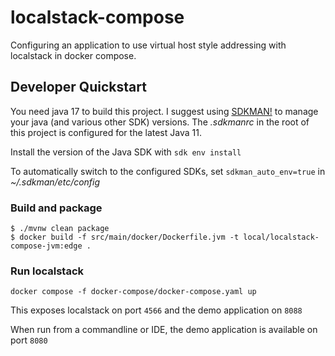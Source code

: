 # localstack-compose

Configuring an application to use virtual host style addressing with localstack in docker compose.

## Developer Quickstart

You need java 17 to build this project.
I suggest using [SDKMAN!](https://sdkman.io/) to manage your java (and various other SDK) versions.
The _.sdkmanrc_ in the root of this project is configured for the latest Java 11.

Install the version of the Java SDK with `sdk env install`

To automatically switch to the configured SDKs, set `sdkman_auto_env=true` in _~/.sdkman/etc/config_

### Build and package

```shell script
$ ./mvnw clean package
$ docker build -f src/main/docker/Dockerfile.jvm -t local/localstack-compose-jvm:edge .
```

### Run localstack

```shell script
docker compose -f docker-compose/docker-compose.yaml up
```

This exposes localstack on port `4566` and the demo application on `8088`

When run from a commandline or IDE, the demo application is available on port `8080`
